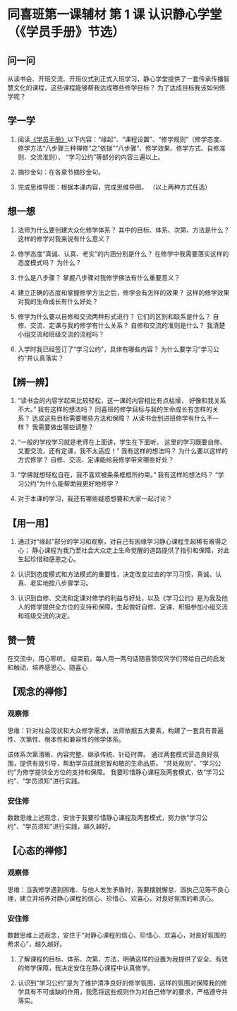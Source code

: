 # 同喜班第一课辅材 第 1 课 认识静心学堂（《学员手册》节选）

## 问一问

从读书会、开班交流、开班仪式到正式入班学习，静心学堂提供了一套传承传播智慧文化的课程，这些课程能够帮我达成哪些修学目标？
为了达成目标我该如何修学呢？

## 学一学

1. 阅读[《学员手册》](01认识静心学堂)以下内容：“缘起”、“课程设置”、“修学规则”（修学态度、修学方法“八步骤三种禅修”之“依据”“八步骤”、修学效果、修学方式、自修准则、交流准则）、 “学习公约”等部分的内容三遍以上。

2. 摘抄金句：在各章节摘抄金句。

3. 完成思维导图：根据本课内容，完成思维导图。 （以上两种方式任选）

## 想一想

1. 法师为什么要创建大众化修学体系？
   其中的目标、体系、次第、方法是什么？
   这样的修学对我来说有什么意义？

2. 修学态度“真诚、认真、老实”的内涵分别是什么？
   在修学中我需要落实这样的态度模式吗？
   为什么？

3. 什么是八步骤？
   掌握八步骤对我修学佛法有什么重要意义？

4. 建立正确的态度和掌握修学方法之后，修学会有怎样的效果？
   这样的修学效果对我的生命成长有什么好处？

5. 修学为什么要以自修和交流两种形式进行？
   它们的区别和联系是什么？
   自修、交流、定课与我的修学有什么关系？
   自修和交流的准则是什么？
   我清楚小组交流和班级交流的流程吗？

6. 入学时我已经签订了“学习公约”，具体有哪些内容？
   为什么要学习“学习公约”并认真落实？

## 【辨一辨】

1. “读书会的内容学起来比较轻松，这一课的内容相比有点枯燥， 好像和我关系不大。”
   我有这样的想法吗？
   同喜班的修学目标与我的生命成长有怎样的关系？
   达成这些目标需要哪些方法和保障？
   从读书会到进班修学有什么不一样？
   我需要做出哪些调整？

2. “一般的学校学习就是老师在上面讲，学生在下面听。
   这里的学习既要自修、又要交流，还有定课，我不太适应！”
   我有这样的想法吗？
   为什么要以这样的方式修学？
   自修、交流、定课能给我修学带来哪些好处？

3. “学佛就想轻松自在，我不喜欢被条条框框所约束。”
   我有这样的想法吗？
   “学习公约”为什么能帮助我更好地修学？

4. 对于本课的学习，我还有哪些疑惑想要和大家一起讨论？

## 【用一用】

1. 通过对“缘起”部分的学习和观察，对自己有因缘学习静心课程生起稀有难得之心；
   静心课程为我乃至社会大众走上生命觉醒的道路提供了指引和保障，对此生起珍惜和感恩之心。

2. 认识到态度模式和方法模式的重要性，决定改变过去的学习习惯，真诚、认真、老实地按八步骤学习。

3. 认识到自修、交流和定课对修学的利益与好处，以及《学习公约》是为我及他人的修学提供全方位的支持和保障，生起做好自修、定课、积极参加小组交流和班级交流的决定。

## 赞一赞

在交流中，用心聆听。
结束前，每人用一两句话随喜赞叹同学们带给自己的启发和触动，培养感恩心、随喜心

## 【观念的禅修】

### 观察修

思维：针对社会现状和大众修学需求，法师依据五大要素，构建了一套具有普遍性、次第性、根本性和兼容性的修学体系。

该体系次第清晰、内容完整、继承传统、针砭时弊。
通过两套模式营造良好氛围，提供有效引导，帮助学员成就悲智和敬的生命品质。
“共处规则”、“学习公约”为修学提供全方位的支持和保障。
我要珍惜静心课程及两套模式，依“学习公约”、“学员须知”进行实践。

### 安住修

数数思维上述观念，安住于我要珍惜静心课程及两套模式，努力依“学习公约”、“学员须知”进行实践，越久越好。

## 【心态的禅修】

### 观察修

思维：当我修学遇到困难、与他人发生矛盾时，我要摆脱懈怠、固执己见等不良心理，建立并培养对静心课程的信心、珍惜心、欢喜心，对良好氛围的希求心。

### 安住修

数数思维上述观念，安住于“对静心课程的信心、珍惜心、欢喜心，对良好氛围的希求心”，越久越好。

1. 了解课程的目标、体系、次第、方法，明确这样的设置为我提供了安全、有效的修学保障，我决定安住在静心课程中认真修学。

2. 认识到“学习公约”是为了维护清净良好的修学氛围，这样的氛围对保障我的修学具有不可或缺的作用，我愿将这些规则作为对自己修学的要求，严格遵守并落实。

